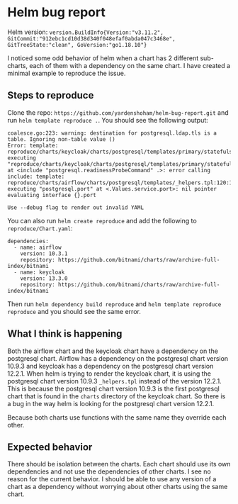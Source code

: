 # Helm bug report

Helm version: `version.BuildInfo{Version:"v3.11.2", GitCommit:"912ebc1cd10d38d340f048efaf0abda047c3468e", GitTreeState:"clean", GoVersion:"go1.18.10"}`

I noticed some odd behavior of helm when a chart has 2 different sub-charts, each of them with a dependency on the same chart. I have created a minimal example to reproduce the issue.

## Steps to reproduce

Clone the repo: `https://github.com/yardenshoham/helm-bug-report.git` and run `helm template reproduce .`. You should see the following output:

```
coalesce.go:223: warning: destination for postgresql.ldap.tls is a table. Ignoring non-table value ()
Error: template: reproduce/charts/keycloak/charts/postgresql/templates/primary/statefulset.yaml:433:20: executing "reproduce/charts/keycloak/charts/postgresql/templates/primary/statefulset.yaml" at <include "postgresql.readinessProbeCommand" .>: error calling include: template: reproduce/charts/airflow/charts/postgresql/templates/_helpers.tpl:120:15: executing "postgresql.port" at <.Values.service.port>: nil pointer evaluating interface {}.port

Use --debug flag to render out invalid YAML
```

You can also run `helm create reproduce` and add the following to `reproduce/Chart.yaml`:

```
dependencies:
  - name: airflow
    version: 10.3.1
    repository: https://github.com/bitnami/charts/raw/archive-full-index/bitnami
  - name: keycloak
    version: 13.3.0
    repository: https://github.com/bitnami/charts/raw/archive-full-index/bitnami
```

Then run `helm dependency build reproduce` and `helm template reproduce reproduce` and you should see the same error.

## What I think is happening

Both the airflow chart and the keycloak chart have a dependency on the postgresql chart. Airflow has a dependency on the postgresql chart version 10.9.3 and keycloak has a dependency on the postgresql chart version 12.2.1. When helm is trying to render the keycloak chart, it is using the postgresql chart version 10.9.3 `_helpers.tpl` instead of the version 12.2.1. This is because the postgresql chart version 10.9.3 is the first postgresql chart that is found in the `charts` directory of the keycloak chart. So there is a bug in the way helm is looking for the postgresql chart version 12.2.1.

Because both charts use functions with the same name they override each other.

## Expected behavior

There should be isolation between the charts. Each chart should use its own dependencies and not use the dependencies of other charts. I see no reason for the current behavior. I should be able to use any version of a chart as a dependency without worrying about other charts using the same chart.
